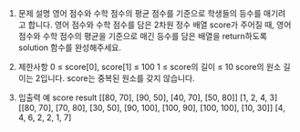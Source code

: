 1. 문제 설명
   영어 점수와 수학 점수의 평균 점수를 기준으로 학생들의 등수를 매기려고 합니다. 영어 점수와 수학 점수를 담은 2차원 정수 배열 score가 주어질 때, 영어 점수와 수학 점수의 평균을 기준으로 매긴 등수를 담은 배열을 return하도록 solution 함수를 완성해주세요.

2. 제한사항
   0 ≤ score[0], score[1] ≤ 100
   1 ≤ score의 길이 ≤ 10
   score의 원소 길이는 2입니다.
   score는 중복된 원소를 갖지 않습니다.

3. 입출력 예
   score result
   [[80, 70], [90, 50], [40, 70], [50, 80]] [1, 2, 4, 3]
   [[80, 70], [70, 80], [30, 50], [90, 100], [100, 90], [100, 100], [10, 30]] [4, 4, 6, 2, 2, 1, 7]
